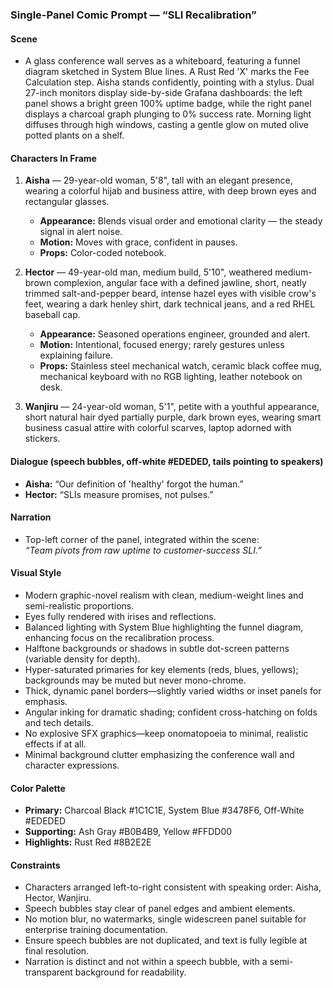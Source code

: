 ### Single-Panel Comic Prompt — “SLI Recalibration”

#### Scene

- A glass conference wall serves as a whiteboard, featuring a funnel diagram sketched in System Blue lines. A Rust Red 'X' marks the Fee Calculation step. Aisha stands confidently, pointing with a stylus. Dual 27-inch monitors display side-by-side Grafana dashboards: the left panel shows a bright green 100% uptime badge, while the right panel displays a charcoal graph plunging to 0% success rate. Morning light diffuses through high windows, casting a gentle glow on muted olive potted plants on a shelf.

#### Characters In Frame

1. **Aisha** — 29-year-old woman, 5'8", tall with an elegant presence, wearing a colorful hijab and business attire, with deep brown eyes and rectangular glasses.

   - **Appearance:** Blends visual order and emotional clarity — the steady signal in alert noise.
   - **Motion:** Moves with grace, confident in pauses.
   - **Props:** Color-coded notebook.

2. **Hector** — 49-year-old man, medium build, 5'10", weathered medium-brown complexion, angular face with a defined jawline, short, neatly trimmed salt-and-pepper beard, intense hazel eyes with visible crow's feet, wearing a dark henley shirt, dark technical jeans, and a red RHEL baseball cap.

   - **Appearance:** Seasoned operations engineer, grounded and alert.
   - **Motion:** Intentional, focused energy; rarely gestures unless explaining failure.
   - **Props:** Stainless steel mechanical watch, ceramic black coffee mug, mechanical keyboard with no RGB lighting, leather notebook on desk.

3. **Wanjiru** — 24-year-old woman, 5'1", petite with a youthful appearance, short natural hair dyed partially purple, dark brown eyes, wearing smart business casual attire with colorful scarves, laptop adorned with stickers.

#### Dialogue (speech bubbles, off-white #EDEDED, tails pointing to speakers)

- **Aisha:** “Our definition of 'healthy' forgot the human.”
- **Hector:** “SLIs measure promises, not pulses.”

#### Narration

- Top-left corner of the panel, integrated within the scene:\
  *“Team pivots from raw uptime to customer-success SLI.”*

#### Visual Style

- Modern graphic-novel realism with clean, medium-weight lines and semi-realistic proportions.
- Eyes fully rendered with irises and reflections.
- Balanced lighting with System Blue highlighting the funnel diagram, enhancing focus on the recalibration process.
- Halftone backgrounds or shadows in subtle dot-screen patterns (variable density for depth).
- Hyper-saturated primaries for key elements (reds, blues, yellows); backgrounds may be muted but never mono-chrome.
- Thick, dynamic panel borders—slightly varied widths or inset panels for emphasis.
- Angular inking for dramatic shading; confident cross-hatching on folds and tech details.
- No explosive SFX graphics—keep onomatopoeia to minimal, realistic effects if at all.
- Minimal background clutter emphasizing the conference wall and character expressions.

#### Color Palette

- **Primary:** Charcoal Black #1C1C1E, System Blue #3478F6, Off-White #EDEDED
- **Supporting:** Ash Gray #B0B4B9, Yellow #FFDD00
- **Highlights:** Rust Red #8B2E2E

#### Constraints

- Characters arranged left-to-right consistent with speaking order: Aisha, Hector, Wanjiru.
- Speech bubbles stay clear of panel edges and ambient elements.
- No motion blur, no watermarks, single widescreen panel suitable for enterprise training documentation.
- Ensure speech bubbles are not duplicated, and text is fully legible at final resolution.
- Narration is distinct and not within a speech bubble, with a semi-transparent background for readability.
